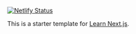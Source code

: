 [![Netlify Status](https://api.netlify.com/api/v1/badges/e85f6d6a-1764-4754-a409-b47f8d70162e/deploy-status)](https://app.netlify.com/sites/hungry-fermat-e94519/deploys)

This is a starter template for [Learn Next.js](https://nextjs.org/learn).
